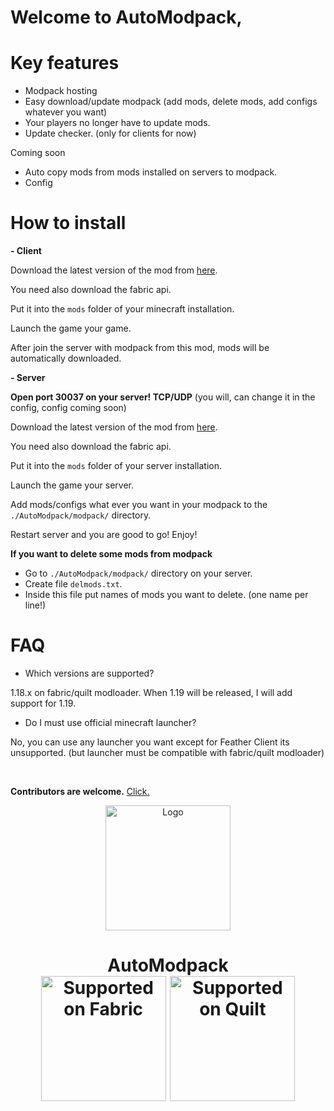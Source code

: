 # **Welcome to AutoModpack,**

# Key features
- Modpack hosting
- Easy download/update modpack (add mods, delete mods, add configs whatever you want)
- Your players no longer have to update mods.
- Update checker. (only for clients for now)

Coming soon
- Auto copy mods from mods installed on servers to modpack. 
- Config

# How to install

**- Client**

Download the latest version of the mod from [here](https://github.com/Skidamek/AutoModpack/releases/download/latest/AutoModpack.jar).

You need also download the fabric api.

Put it into the `mods` folder of your minecraft installation.

Launch the game your game.

After join the server with modpack from this mod, mods will be automatically downloaded.

**- Server**

**Open port 30037 on your server! TCP/UDP** (you will, can change it in the config, config coming soon)

Download the latest version of the mod from [here](https://github.com/Skidamek/AutoModpack/releases/download/latest/AutoModpack.jar).

You need also download the fabric api.

Put it into the `mods` folder of your server installation.

Launch the game your server.

Add mods/configs what ever you want in your modpack to the `./AutoModpack/modpack/` directory.

Restart server and you are good to go! Enjoy!

**If you want to delete some mods from modpack** 
- Go to `./AutoModpack/modpack/` directory on your server.
- Create file `delmods.txt`.
- Inside this file put names of mods you want to delete. (one name per line!)

# FAQ
- Which versions are supported?

1.18.x on fabric/quilt modloader. When 1.19 will be released, I will add support for 1.19.

- Do I must use official minecraft launcher?

No, you can use any launcher you want except for Feather Client its unsupported. (but launcher must be compatible with fabric/quilt modloader)

<br>

**Contributors are welcome.**
[Click.](CONTRIBUTING.md)
  
<p align="center"><img src="https://i.imgur.com/WQofabo.png" alt="Logo" width="200"></p>
<h1 align="center">AutoModpack  <br>
    <a href="https://fabricmc.net/"><img
        src="https://cdn.discordapp.com/attachments/705864145169416313/969720133998239794/fabric_supported.png"
        alt="Supported on Fabric"
        width="200"
    ></a>
    <a href="https://quiltmc.org/"><img
        src="https://cdn.discordapp.com/attachments/705864145169416313/969716884482183208/quilt_supported.png"
        alt="Supported on Quilt"
        width="200"
    ></a>
</h1>
